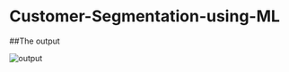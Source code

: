 # Customer-Segmentation-using-ML

##The output  

![output](https://github.com/emilykurian/Customer-Segmentation-using-ML/assets/49084104/80a630be-1b9c-4f2d-9cc4-657f7e0d72ab)
